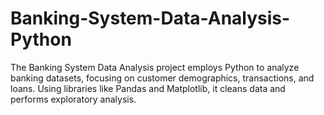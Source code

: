 # Banking-System-Data-Analysis-Python
The Banking System Data Analysis project employs Python to analyze banking datasets, focusing on customer demographics, transactions, and loans. Using libraries like Pandas and Matplotlib, it cleans data and performs exploratory analysis.
